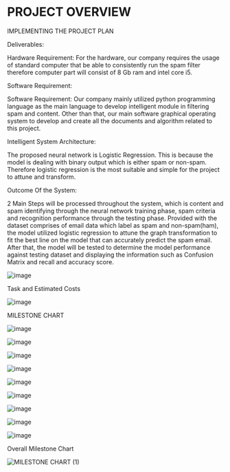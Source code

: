 # PROJECT OVERVIEW




IMPLEMENTING THE PROJECT PLAN

Deliverables:

Hardware Requirement: For the hardware, our company requires the usage of standard computer that be able to consistently run the spam filter therefore computer part will consist of 8 Gb ram and intel core i5.

Software Requirement:

Software Requirement: Our company mainly utilized python programming language as the main language to develop intelligent module in filtering spam and content. Other than that, our main software graphical operating system to develop and create all the documents and algorithm related to this project.

Intelligent System Architecture:

The proposed neural network is Logistic Regression. This is because the model is dealing with binary output which is either spam or non-spam. Therefore logistic regression is the most suitable and simple for the project to attune and transform.

Outcome Of the System:

2 Main Steps will be processed throughout the system, which is content and spam identifying through the neural network training phase, spam criteria and recognition performance through the testing phase. Provided with the dataset comprises of email data which label as spam and non-spam(ham), the model utilized logistic regression to attune the graph transformation to fit the best line on the model that can accurately predict the spam email. After that, the model will be tested to determine the model performance against testing dataset and displaying the information such as Confusion Matrix and recall and accuracy score. 

![image](https://user-images.githubusercontent.com/121605773/211949507-438bb185-313b-4caf-a316-65aa3a1d9911.png)

Task and Estimated Costs

![image](https://user-images.githubusercontent.com/121605773/211949612-42e63b03-bcc7-483d-ac6d-a8e9a77ada6d.png)

MILESTONE CHART

![image](https://user-images.githubusercontent.com/121605773/211953155-662d4076-3ee3-4e98-b336-57a90c400433.png)

![image](https://user-images.githubusercontent.com/121605773/211953213-f8bc8338-1994-4e83-adec-723e775da42c.png)

![image](https://user-images.githubusercontent.com/121605773/211953370-cf9d569c-d99d-42a4-85a7-e93a78cb52c4.png)

![image](https://user-images.githubusercontent.com/121605773/211953425-af431e3b-2088-4caa-aefd-45a83dd46ecb.png)

![image](https://user-images.githubusercontent.com/121605773/211953467-16f22bb5-f8bc-4c27-a3f9-c5e28c25cc12.png)

![image](https://user-images.githubusercontent.com/121605773/211953481-8ca5f903-3b38-4f10-9399-12700f2d34db.png)

![image](https://user-images.githubusercontent.com/121605773/211953511-8cc72615-2858-44f9-8ce8-01c06820267c.png)

![image](https://user-images.githubusercontent.com/121605773/211953555-1c9806ae-4e7d-4833-964b-532d39731c18.png)

![image](https://user-images.githubusercontent.com/121605773/211953582-2845e3cb-f48d-47e2-8a30-967bea148fa9.png)


Overall Milestone Chart


![MILESTONE CHART (1)](https://user-images.githubusercontent.com/121605773/211953934-cd8abb67-0d32-4982-835d-92ada0fbb8bc.png)




